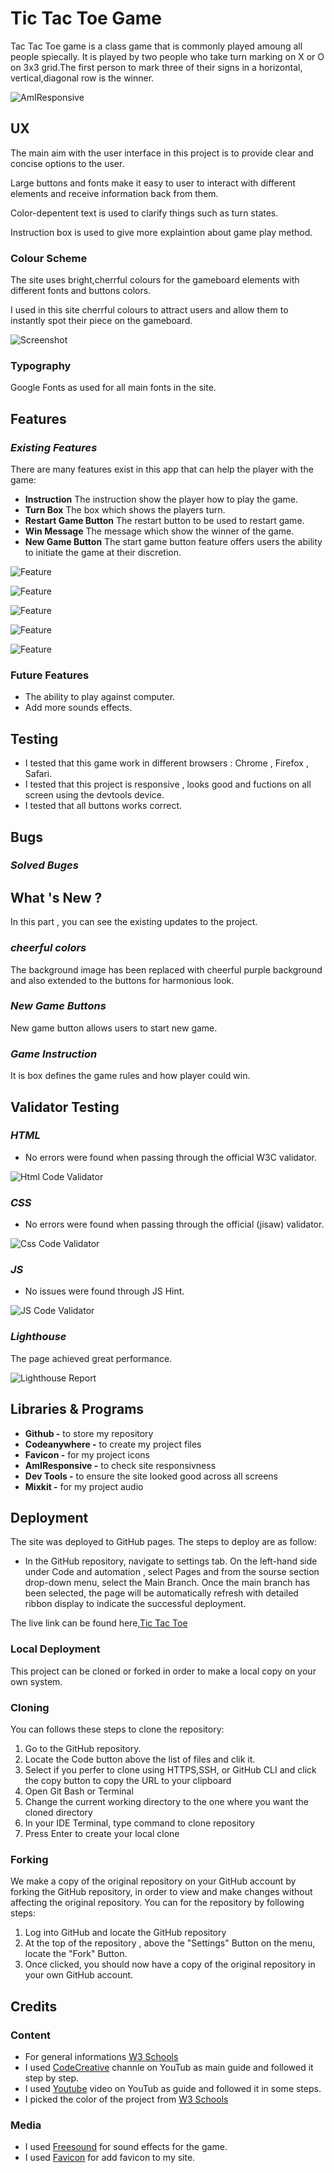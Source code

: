 # Tic Tac Toe Game

Tac Tac Toe game is a class game that is commonly played amoung all people spiecally.
It is played by two people who take turn marking on X or O on 3x3 grid.The first person to mark three of their signs in a horizontal, vertical,diagonal row is the winner.

![AmIResponsive]()


## UX

The main aim with the user interface in this project is to provide clear and concise options to the user.

Large buttons and fonts make it easy to user to interact with different elements and receive information back from them.

Color-depentent text is used to clarify things such as turn states.

Instruction box is used to give more explaintion about game play method.

### Colour Scheme

The site uses bright,cherrful colours for the gameboard elements with different fonts and buttons colors.

I used in this site cherrful colours to attract users and allow them to instantly spot their piece on the gameboard.

![Screenshot]()

### Typography

Google Fonts as used for all main fonts in the site.

## Features

### _Existing Features_

There are many features exist in this app that can help the player with the game:

- **Instruction** The instruction show the player how to play the game.
- **Turn Box** The box which shows the players turn.
- **Restart Game Button** The restart button to be used to restart game.
- **Win Message** The message which show the winner of the game.
- **New Game Button** The start game button feature offers users the ability to initiate the game at their discretion.

![Feature]()

![Feature]()

![Feature]()

![Feature]()

![Feature]()


### Future Features

- The ability to play against computer.
- Add more sounds effects.

## Testing

- I tested that this game work in different browsers : Chrome , Firefox , Safari.
- I tested that this project is responsive , looks good and fuctions on all screen using the devtools device.
- I tested that all buttons works correct.

## Bugs

### _Solved Buges_

## What 's New ?

In this part , you can see the existing updates to the project.

### _cheerful colors_

The background image has been replaced with cheerful purple background and also extended to the buttons for harmonious look.

### _New Game Buttons_

New game button allows users to start new game.

### _Game Instruction_

It is box defines the game rules and how player could win.

## Validator Testing

### _HTML_

- No errors were found when passing through the official W3C validator.

![Html Code Validator]()

### _CSS_

- No errors were found when passing through the official (jisaw) validator.

![Css Code Validator]()

### _JS_

- No issues were found through JS Hint.

![JS Code Validator]()

### _Lighthouse_

The page achieved great performance.

![Lighthouse Report]()

## Libraries & Programs

- **Github -** to store my repository
- **Codeanywhere -** to create my project files
- **Favicon -** for my project icons
- **AmIResponsive -** to check site responsivness
- **Dev Tools -** to ensure the site looked good across all screens
- **Mixkit -** for my project audio

## Deployment

The site was deployed to GitHub pages. The steps to deploy are as follow:

* In the GitHub repository, navigate to settings tab. On the left-hand side under Code and automation , select Pages and from the sourse section drop-down menu, select the Main Branch. Once the main branch has been selected, the page will be automatically refresh with detailed ribbon display to indicate the successful deployment. 

The live link can be found here,[Tic Tac Toe]()

### Local Deployment

This project can be cloned or forked in order to make a local copy on your own system.

### Cloning

You can follows these steps to clone the repository:

1. Go to the GitHub repository.
2. Locate the Code button above the list of files and clik it.
3. Select if you perfer to clone using HTTPS,SSH, or GitHub CLI and click the copy button to copy the URL to your clipboard
4. Open Git Bash or Terminal
5. Change the current working directory to the one where you want the cloned directory
6. In your IDE Terminal, type command to clone repository
7. Press Enter to create your local clone

### Forking

We make a copy of the original repository on your GitHub account by forking the GitHub repository, in order to view and make changes without affecting the original repository.
You can for the repository by following steps:

1. Log into GitHub and locate the GitHub repository
2. At the top of the repository , above the "Settings" Button on the menu, locate the "Fork" Button.
3. Once clicked, you should now have a copy of the original repository in your own GitHub account.

## Credits

### Content

- For general informations [W3 Schools](https://www.w3schools.com/)
- I used [CodeCreative]() channle on YouTub as main guide and followed it step by step.
- I used [Youtube]() video on YouTub as guide and followed it in some steps.
- I picked the color of the project from [W3 Schools](https://www.w3schools.com/)

### Media

- I used [Freesound]() for sound effects for the game.
- I used [Favicon]() for add favicon to my site.
